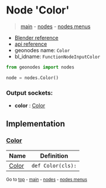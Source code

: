 # Node 'Color'

> [main](../structure.md) - [nodes](nodes.md) - [nodes menus](nodes_menus.md)

- [Blender reference](https://docs.blender.org/manual/en/latest/modeling/geometry_nodes/input/color.html)
- [api reference](https://docs.blender.org/api/current/bpy.types.FunctionNodeInputColor.html)
- geonodes name: `Color`
- bl_idname: `FunctionNodeInputColor`

```python
from geonodes import nodes

node = nodes.Color()
```

### Output sockets:

- **color** : [Color](Color.md)

## Implementation

### [Color](Color.md)

| Name | Definition |
|------|------------|
 | [Color](Color.md#Color-classmethod) | `def Color(cls):` |

<sub>Go to [top](#node-Color) - [main](../structure.md) - [nodes](nodes.md) - [nodes menus](nodes_menus.md)</sub>

